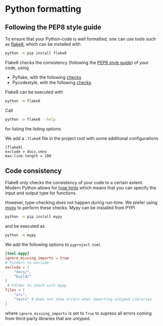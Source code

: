 # Python formatting

## Following the PEP8 style guide
To ensure that your Python-code is well formatted, one can use tools such as [flake8](https://flake8.pycqa.org/en/latest/), which can be installed with 
```bash
python -m pip install flake8
```
Flake8 checks the consistency (following the [PEP8 style guide](https://peps.python.org/pep-0008/)) of your code, using
- Pyflake, with the following [checks](https://flake8.pycqa.org/en/latest/user/error-codes.html)
- Pycodestyle, with the following [checks](https://pycodestyle.pycqa.org/en/latest/intro.html#error-codes)

Flake8 can be executed with
```bash
python -m flake8
```
Call 
```bash
python -m flake8 --help
```
for listing the listing options

We add a `.flake8` file in the project root with some additional configurations
```
[flake8]
exclude = docs,venv
max-line-length = 100
```

## Code consistency
Flake8 only checks the consistency of your code to a certain extent.
Modern Python allows for [type hints](https://peps.python.org/pep-0484/) which means that you can specify the input and output type for functions.

However, type-checking does not happen during run-time.
We prefer using [mypy](http://mypy-lang.org/) to perform these checks.
Mypy can be installed from PYPI
```bash
python -m pip install mypy
```
and be executed as
```bash
python -m mypy
```
We add the following options to `pyproject.toml`
```toml
[tool.mypy]
ignore_missing_imports = true
# Folders to exclude
exclude = [
    "docs/",
    "build/"
]
 # Folder to check with mypy
files = [ 
    "src",
    "tests" # Does not show errors when importing untyped libraries
]
```
where `ignore_missing_imports` is set to `True` to supress all errors coming from third-party libraries that are untyped.